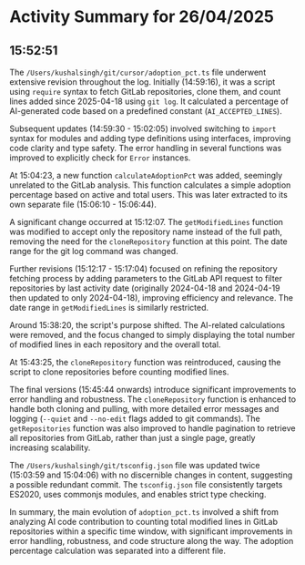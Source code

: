 # Activity Summary for 26/04/2025

## 15:52:51
The `/Users/kushalsingh/git/cursor/adoption_pct.ts` file underwent extensive revision throughout the log.  Initially (14:59:16), it was a script using `require` syntax to fetch GitLab repositories, clone them, and count lines added since 2025-04-18 using `git log`.  It calculated a percentage of AI-generated code based on a predefined constant (`AI_ACCEPTED_LINES`).

Subsequent updates (14:59:30 - 15:02:05) involved switching to `import` syntax for modules and adding type definitions using interfaces, improving code clarity and type safety.  The error handling in several functions was improved to explicitly check for `Error` instances.

At 15:04:23, a new function `calculateAdoptionPct` was added, seemingly unrelated to the GitLab analysis. This function calculates a simple adoption percentage based on active and total users.  This was later extracted to its own separate file (15:06:10 - 15:06:44).

A significant change occurred at 15:12:07. The `getModifiedLines` function was modified to accept only the repository name instead of the full path, removing the need for the `cloneRepository` function at this point. The date range for the git log command was changed.

Further revisions (15:12:17 - 15:17:04) focused on refining the repository fetching process by adding parameters to the GitLab API request to filter repositories by last activity date (originally 2024-04-18 and 2024-04-19 then updated to only 2024-04-18), improving efficiency and relevance.  The date range in `getModifiedLines` is similarly restricted.

Around 15:38:20, the script's purpose shifted. The AI-related calculations were removed, and the focus changed to simply displaying the total number of modified lines in each repository and the overall total.

At 15:43:25,  the `cloneRepository` function was reintroduced, causing the script to clone repositories before counting modified lines.

The final versions (15:45:44 onwards) introduce significant improvements to error handling and robustness.  The `cloneRepository` function is enhanced to handle both cloning and pulling, with more detailed error messages and logging (`--quiet` and `--no-edit` flags added to git commands).  The `getRepositories` function was also improved to handle pagination to retrieve all repositories from GitLab, rather than just a single page, greatly increasing scalability.

The `/Users/kushalsingh/git/tsconfig.json` file was updated twice (15:03:59 and 15:04:06) with no discernible changes in content, suggesting a possible redundant commit.  The `tsconfig.json` file consistently targets ES2020, uses commonjs modules, and enables strict type checking.

In summary, the main evolution of `adoption_pct.ts` involved a shift from analyzing AI code contribution to counting total modified lines in GitLab repositories within a specific time window, with significant improvements in error handling, robustness, and code structure along the way.  The adoption percentage calculation was separated into a different file.
